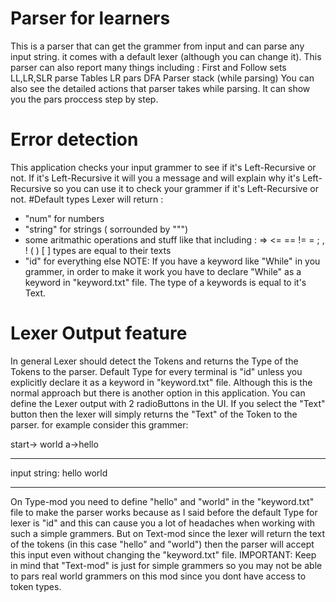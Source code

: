 # Parser for learners
This is a parser that can get the grammer from input and can parse any input string. it comes with a default lexer (although you can change it).
This parser can also report many things including : 
 First and Follow sets
 LL,LR,SLR parse Tables
 LR pars DFA
 Parser stack (while parsing)
You can also see the detailed actions that parser takes while parsing. It can show you the pars proccess step by step.
# Error detection
 This application checks your input grammer to see if it's Left-Recursive or not. If it's Left-Recursive it will you a message and will
 explain why it's Left-Recursive so you can use it to check your grammer if it's Left-Recursive or not.
#Default types
Lexer will return : 
* "num" for numbers
* "string" for strings ( sorrounded by """)
* some aritmathic operations and stuff like that including : => <= == != = ; , ! ( ) [ ] types are equal to their texts
* "id" for everything else
NOTE: If you have a keyword like "While" in you grammer, in order to make it work you have to declare "While" as a keyword in "keyword.txt" file. The type of a keywords is equal to it's Text.

# Lexer Output feature
 In general Lexer should detect the Tokens and returns the Type of the Tokens to the parser. Default Type for every terminal is "id" unless you explicitly declare it as a keyword in "keyword.txt" file.
 Although this is the normal approach but there is another option in this application. You can define the Lexer output with 2 radioButtons in the UI. If you select the
 "Text" button then the lexer will simply returns the "Text" of the Token to the parser. for example consider this grammer:
 
  start-><a> world
  a->hello
  ********
  input string: hello world
  ****************************
  On Type-mod you need to define "hello" and "world" in the "keyword.txt" file to make the parser works because as I said before the default Type for lexer is "id" and this can cause you a lot of headaches when working with such a simple grammers.
  But on Text-mod since the lexer will return the text of the tokens (in this case "hello" and "world") then the parser will accept this input even without changing the "keyword.txt" file.
  IMPORTANT: Keep in mind that "Text-mod" is just for simple grammers so you may not be able to pars real world grammers on this mod since you dont have access to token types.

